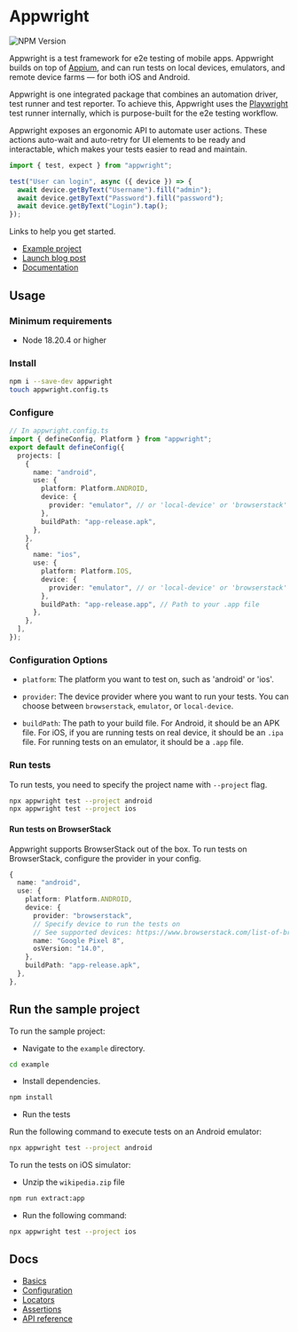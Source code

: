 # Appwright

![NPM Version](https://img.shields.io/npm/v/appwright?color=4AC61C)

Appwright is a test framework for e2e testing of mobile apps. Appwright builds on top of [Appium](https://appium.io/docs/en/latest/), and can
run tests on local devices, emulators, and remote device farms — for both iOS and Android.

Appwright is one integrated package that combines an automation driver, test runner and test
reporter. To achieve this, Appwright uses the [Playwright](https://github.com/microsoft/playwright) test runner internally, which is
purpose-built for the e2e testing workflow.

Appwright exposes an ergonomic API to automate user actions. These actions auto-wait and auto-retry
for UI elements to be ready and interactable, which makes your tests easier to read and maintain.

```ts
import { test, expect } from "appwright";

test("User can login", async ({ device }) => {
  await device.getByText("Username").fill("admin");
  await device.getByText("Password").fill("password");
  await device.getByText("Login").tap();
});
```

Links to help you get started.

- [Example project](https://github.com/empirical-run/appwright/tree/main/example)
- [Launch blog post](https://www.empirical.run/blog/appwright)
- [Documentation](#docs)

## Usage

### Minimum requirements

- Node 18.20.4 or higher

### Install

```sh
npm i --save-dev appwright
touch appwright.config.ts
```

### Configure

```ts
// In appwright.config.ts
import { defineConfig, Platform } from "appwright";
export default defineConfig({
  projects: [
    {
      name: "android",
      use: {
        platform: Platform.ANDROID,
        device: {
          provider: "emulator", // or 'local-device' or 'browserstack'
        },
        buildPath: "app-release.apk",
      },
    },
    {
      name: "ios",
      use: {
        platform: Platform.IOS,
        device: {
          provider: "emulator", // or 'local-device' or 'browserstack'
        },
        buildPath: "app-release.app", // Path to your .app file
      },
    },
  ],
});
```

### Configuration Options

- `platform`: The platform you want to test on, such as 'android' or 'ios'.

- `provider`: The device provider where you want to run your tests.
              You can choose between `browserstack`, `emulator`, or `local-device`.

- `buildPath`: The path to your build file. For Android, it should be an APK file.
               For iOS, if you are running tests on real device, it should be an `.ipa` file. For running tests on an emulator, it should be a `.app` file.

### Run tests

To run tests, you need to specify the project name with `--project` flag.

```sh
npx appwright test --project android
npx appwright test --project ios
```

#### Run tests on BrowserStack

Appwright supports BrowserStack out of the box. To run tests on BrowserStack, configure
the provider in your config.

```ts
{
  name: "android",
  use: {
    platform: Platform.ANDROID,
    device: {
      provider: "browserstack",
      // Specify device to run the tests on
      // See supported devices: https://www.browserstack.com/list-of-browsers-and-platforms/app_automate
      name: "Google Pixel 8",
      osVersion: "14.0",
    },
    buildPath: "app-release.apk",
  },
},
```
## Run the sample project

To run the sample project:

- Navigate to the `example` directory.

```sh
cd example
```

- Install dependencies.

```sh
npm install
```

- Run the tests

Run the following command to execute tests on an Android emulator:

```sh
npx appwright test --project android
```

To run the tests on iOS simulator:

- Unzip the `wikipedia.zip` file

```sh
npm run extract:app
```
- Run the following command:

```sh
npx appwright test --project ios
```

## Docs

- [Basics](docs/basics.md)
- [Configuration](docs/config.md)
- [Locators](docs/locators.md)
- [Assertions](docs/assertions.md)
- [API reference](docs/api-reference.md)
